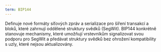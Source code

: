 ```yaml
---
term: BIP144
---
```


Definuje nové formáty síťových zpráv a serializace pro šíření transakcí a bloků, které zahrnují oddělené struktury svědků (SegWit). BIP144 konkrétně stanovuje mechanismy, které umožňují vrstevníkům signalizovat svou podporu pro SegWit a předávat struktury svědků bez ohrožení kompatibility s uzly, které nejsou aktualizovány.